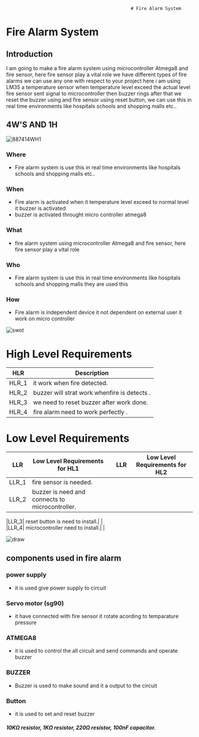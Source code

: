                                                    # Fire Alarm System 
# Fire Alarm System 
## Introduction
I am going to make a fire alarm system using microcontroller Atmega8 and fire sensor, here fire sensor play a vital role we have different types of fire alarms
we can use any one with respect to your project here i am using LM35 a temperature sensor when temperature level exceed the actual level fire sensor sent signal to
microcontroller then buzzer rings after that we reset the buzzer using and fire sensor using reset button, we can use this in real time environments like hospitals
schools and shopping malls etc..


## 4W'S AND 1H
![887414WH1](https://user-images.githubusercontent.com/98829237/154836788-82480a46-016d-41d0-9fd2-f9cb3d78307d.png)
### Where
 * Fire alarm system is use this in real time environments like hospitals
schools and shopping malls etc..

### When
* Fire alarm is activated when it temperature level exceed to normal level it buzzer is activated
* buzzer is activated throught micro controller atmega8

### What
* fire alarm system using microcontroller Atmega8 and fire sensor, here fire sensor play a vital role

### Who 
*  Fire alarm system is use this in real time environments like hospitals
schools and shopping malls they are used this

### How
* Fire alarm is independent device it not dependent on external user it work on micro controller


![swot](https://user-images.githubusercontent.com/98829237/154809684-b91f2656-67a1-47f8-b83a-97014af517b6.jpg)


# High Level Requirements
|HLR|     Description  |
|------|  --------------|
|HLR_1|   it work when fire detected.
|HLR_2|   buzzer will strat work whenfire is detects .
|HLR_3|   we need to reset buzzer after work done.
|HLR_4|   fire alarm  need to work perfectly .
            
# Low Level Requirements
|LLR|     Low Level Requirements for HL1 |  |LLR|       Low Level Requirements for HL2 |
|------|  ------------|--|---|     -----------------------|
|LLR_1|   fire sensor is needed.|  |                    
|LLR_2|   buzzer is need and connects to microcontroller.|  |    


|LLR_3|   reset button is need to install.|  |                       
|LLR_4|   microcontroller need to install.|  |




![draw](https://user-images.githubusercontent.com/98829237/154810462-d61a4e29-ee06-4c74-bcf1-7e79af0a82ea.png)

## components used in fire alarm

### power supply
 * it is used give power supply to circuit

### Servo motor (sg90)
 * it have connected with fire sensor it rotate acording to temparature pressure 

### ATMEGA8
 * it is used to control the all circuit and send commands and operate buzzer

### BUZZER
 * Buzzer is used to make sound and it a output to the circuit

### Button
 * it is used to set and reset buzzer
 
 
 

 ##### 10KΩ resistor, 1KΩ resistor, 220Ω resistor, 100nF capacitor.




